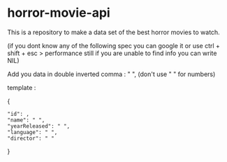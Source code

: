 # horror-movie-api
This is a repository to make a data set of the best horror movies to watch.


(if you dont know any of the following spec you can google it or use ctrl + shift + esc > performance
still if you are unable to find info you can write NIL)

Add you data in double inverted comma : " ",
(don't use " " for numbers)

template :
 
{

    "id": ,
    "name": " ",
    "yearReleased": " ",
    "language": " ",
    "director": " "
}
